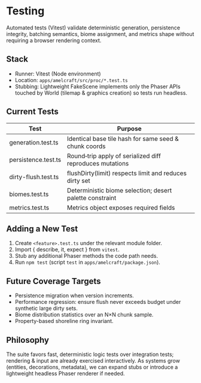 # Testing

Automated tests (Vitest) validate deterministic generation, persistence integrity, batching semantics, biome assignment, and metrics shape without requiring a browser rendering context.

## Stack
- Runner: Vitest (Node environment)
- Location: `apps/amelcraft/src/proc/*.test.ts`
- Stubbing: Lightweight FakeScene implements only the Phaser APIs touched by World (tilemap & graphics creation) so tests run headless.

## Current Tests
| Test | Purpose |
|------|---------|
| generation.test.ts | Identical base tile hash for same seed & chunk coords |
| persistence.test.ts | Round‑trip apply of serialized diff reproduces mutations |
| dirty-flush.test.ts | flushDirty(limit) respects limit and reduces dirty set |
| biomes.test.ts | Deterministic biome selection; desert palette constraint |
| metrics.test.ts | Metrics object exposes required fields |

## Adding a New Test
1. Create `<feature>.test.ts` under the relevant module folder.
2. Import { describe, it, expect } from `vitest`.
3. Stub any additional Phaser methods the code path needs.
4. Run `npm test` (script `test` in `apps/amelcraft/package.json`).

## Future Coverage Targets
- Persistence migration when version increments.
- Performance regression: ensure flush never exceeds budget under synthetic large dirty sets.
- Biome distribution statistics over an N×N chunk sample.
- Property-based shoreline ring invariant.

## Philosophy
The suite favors fast, deterministic logic tests over integration tests; rendering & input are already exercised interactively. As systems grow (entities, decorations, metadata), we can expand stubs or introduce a lightweight headless Phaser renderer if needed.
